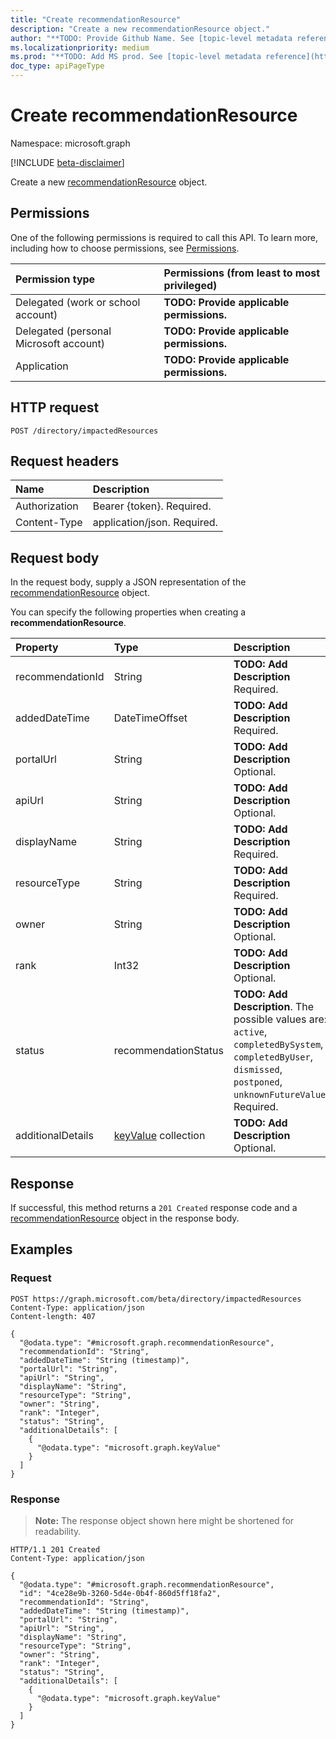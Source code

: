 ```yaml
---
title: "Create recommendationResource"
description: "Create a new recommendationResource object."
author: "**TODO: Provide Github Name. See [topic-level metadata reference](https://msgo.azurewebsites.net/add/document/guidelines/metadata.html#topic-level-metadata)**"
ms.localizationpriority: medium
ms.prod: "**TODO: Add MS prod. See [topic-level metadata reference](https://msgo.azurewebsites.net/add/document/guidelines/metadata.html#topic-level-metadata)**"
doc_type: apiPageType
---
```


# Create recommendationResource
Namespace: microsoft.graph

[!INCLUDE [beta-disclaimer](../../includes/beta-disclaimer.md)]

Create a new [recommendationResource](../resources/recommendationresource.md) object.

## Permissions
One of the following permissions is required to call this API. To learn more, including how to choose permissions, see [Permissions](/graph/permissions-reference).

|Permission type|Permissions (from least to most privileged)|
|:---|:---|
|Delegated (work or school account)|**TODO: Provide applicable permissions.**|
|Delegated (personal Microsoft account)|**TODO: Provide applicable permissions.**|
|Application|**TODO: Provide applicable permissions.**|

## HTTP request

<!-- {
  "blockType": "ignored"
}
-->
``` http
POST /directory/impactedResources
```

## Request headers
|Name|Description|
|:---|:---|
|Authorization|Bearer {token}. Required.|
|Content-Type|application/json. Required.|

## Request body
In the request body, supply a JSON representation of the [recommendationResource](../resources/recommendationresource.md) object.

You can specify the following properties when creating a **recommendationResource**.

|Property|Type|Description|
|:---|:---|:---|
|recommendationId|String|**TODO: Add Description** Required.|
|addedDateTime|DateTimeOffset|**TODO: Add Description** Required.|
|portalUrl|String|**TODO: Add Description** Optional.|
|apiUrl|String|**TODO: Add Description** Optional.|
|displayName|String|**TODO: Add Description** Required.|
|resourceType|String|**TODO: Add Description** Required.|
|owner|String|**TODO: Add Description** Optional.|
|rank|Int32|**TODO: Add Description** Optional.|
|status|recommendationStatus|**TODO: Add Description**. The possible values are: `active`, `completedBySystem`, `completedByUser`, `dismissed`, `postponed`, `unknownFutureValue`. Required.|
|additionalDetails|[keyValue](../resources/intune-keyvalue.md) collection|**TODO: Add Description** Optional.|



## Response

If successful, this method returns a `201 Created` response code and a [recommendationResource](../resources/recommendationresource.md) object in the response body.

## Examples

### Request
<!-- {
  "blockType": "request",
  "name": "create_recommendationresource_from_"
}
-->
``` http
POST https://graph.microsoft.com/beta/directory/impactedResources
Content-Type: application/json
Content-length: 407

{
  "@odata.type": "#microsoft.graph.recommendationResource",
  "recommendationId": "String",
  "addedDateTime": "String (timestamp)",
  "portalUrl": "String",
  "apiUrl": "String",
  "displayName": "String",
  "resourceType": "String",
  "owner": "String",
  "rank": "Integer",
  "status": "String",
  "additionalDetails": [
    {
      "@odata.type": "microsoft.graph.keyValue"
    }
  ]
}
```


### Response
>**Note:** The response object shown here might be shortened for readability.
<!-- {
  "blockType": "response",
  "truncated": true,
  "@odata.type": "microsoft.graph.recommendationResource"
}
-->
``` http
HTTP/1.1 201 Created
Content-Type: application/json

{
  "@odata.type": "#microsoft.graph.recommendationResource",
  "id": "4ce28e9b-3260-5d4e-0b4f-860d5ff18fa2",
  "recommendationId": "String",
  "addedDateTime": "String (timestamp)",
  "portalUrl": "String",
  "apiUrl": "String",
  "displayName": "String",
  "resourceType": "String",
  "owner": "String",
  "rank": "Integer",
  "status": "String",
  "additionalDetails": [
    {
      "@odata.type": "microsoft.graph.keyValue"
    }
  ]
}
```


